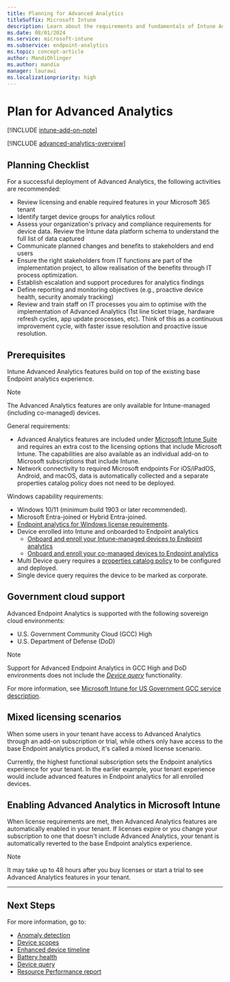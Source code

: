 ```yaml
---
title: Planning for Advanced Analytics
titleSuffix: Microsoft Intune
description: Learn about the requirements and fundamentals of Intune Advanced Analytics
ms.date: 08/01/2024
ms.service: microsoft-intune
ms.subservice: endpoint-analytics
ms.topic: concept-article
author: MandiOhlinger
ms.author: mandia
manager: laurawi
ms.localizationpriority: high
---
```


# Plan for Advanced Analytics

[!INCLUDE [intune-add-on-note](/intune/intune-service/includes/intune-add-on-note.md)]

[!INCLUDE [advanced-analytics-overview](/intune/analytics/includes/advanced-analytics-overview.md)]

## Planning Checklist

For a successful deployment of Advanced Analytics, the following activities are recommended:

- Review licensing and enable required features in your Microsoft 365 tenant
- Identify target device groups for analytics rollout
- Assess your organization's privacy and compliance requirements for device data. Review the Intune data platform schema to understand the full list of data captured
- Communicate planned changes and benefits to stakeholders and end users
- Ensure the right stakeholders from IT functions are part of the implementation project, to allow realisation of the benefits through IT process optimization.
- Establish escalation and support procedures for analytics findings
- Define reporting and monitoring objectives (e.g., proactive device health, security anomaly tracking)
- Review and train staff on IT processes you aim to optimise with the implementation of Advanced Analytics (1st line ticket triage, hardware refresh cycles, app update processes, etc). Think of this as a continuous improvement cycle, with faster issue resolution and proactive issue resolution.

## Prerequisites

Intune Advanced Analytics features build on top of the existing base Endpoint analytics experience.

> [!NOTE]
> The Advanced Analytics features are only available for Intune-managed (including co-managed) devices.

General requirements:

- Advanced Analytics features are included under [Microsoft Intune Suite](../intune-service/fundamentals/intune-add-ons.md) and requires an extra cost to the licensing options that include Microsoft Intune. The capabilities are also available as an individual add-on to Microsoft subscriptions that include Intune.
- Network connectivity to required Microsoft endpoints
 For iOS/iPadOS, Android, and macOS, data is automatically collected and a separate properties catalog policy does not need to be deployed.

Windows capability requirements:

- Windows 10/11 (minimum build 1903 or later recommended).
- Microsoft Entra-joined or Hybrid Entra-joined.
- [Endpoint analytics for Windows license requirements](enroll-intune.md#licensing-prerequisites).
- Device enrolled into Intune and onboarded to Endpoint analytics
  - [Onboard and enroll your Intune-managed devices to Endpoint analytics](enroll-intune.md)
  - [Onboard and enroll your co-managed devices to Endpoint analytics](enroll-configmgr.md)
- Multi Device query requires a [properties catalog policy](/intune/intune-service/configuration/properties-catalog) to be configured and deployed.
- Single device query requires the device to be marked as corporate.

## Government cloud support

Advanced Endpoint Analytics is supported with the following sovereign cloud environments:

- U.S. Government Community Cloud (GCC) High
- U.S. Department of Defense (DoD)

> [!NOTE]
>
> Support for Advanced Endpoint Analytics in GCC High and DoD environments does not include the [*Device query*](device-query.md) functionality.

For more information, see [Microsoft Intune for US Government GCC service description](../intune-service/fundamentals/intune-govt-service-description.md).

## Mixed licensing scenarios

When some users in your tenant have access to Advanced Analytics through an add-on subscription or trial, while others only have access to the base Endpoint analytics product, it's called a mixed license scenario.

Currently, the highest functional subscription sets the Endpoint analytics experience for your tenant. In the earlier example, your tenant experience would include advanced features in Endpoint analytics for all enrolled devices.

## Enabling Advanced Analytics in Microsoft Intune

When license requirements are met, then Advanced Analytics features are automatically enabled in your tenant. If licenses expire or you change your subscription to one that doesn't include Advanced Analytics, your tenant is automatically reverted to the base Endpoint analytics experience.

> [!NOTE]
> It may take up to 48 hours after you buy licenses or start a trial to see Advanced Analytics features in your tenant.

---

## Next Steps

For more information, go to:

- [Anomaly detection](anomaly-detection.md)
- [Device scopes](device-scopes.md)
- [Enhanced device timeline](enhanced-device-timeline.md)  
- [Battery health](battery-health.md)
- [Device query](device-query.md)
- [Resource Performance report](resource-performance-report.md)
